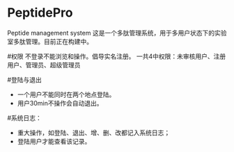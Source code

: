 # PeptidePro
Peptide management system
这是一个多肽管理系统，用于多用户状态下的实验室多肽管理。目前正在构建中。

#权限
不登录不能浏览和操作。倡导实名注册。
一共4中权限：未审核用户、注册用户、管理员、超级管理员


#登陆与退出
  - 一个用户不能同时在两个地点登陆。
  - 用户30min不操作会自动退出。
  
#系统日志：
 - 重大操作，如登陆、退出、增、删、改都记入系统日志；
 - 登陆用户才能查看该记录。
